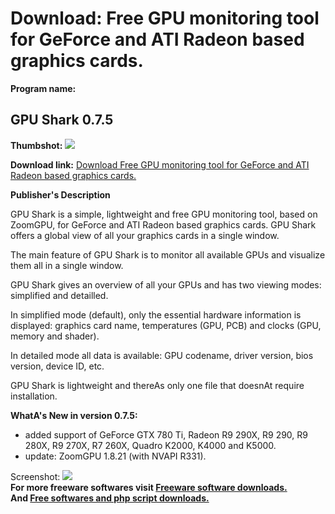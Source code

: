 # Download: Free GPU monitoring tool for GeForce and ATI Radeon based graphics cards.

**Program name:**

## GPU Shark 0.7.5

  
**Thumbshot:** ![](http://www.freewarefiles.com/screenshot/gpushark06_md.jpg)   
  
**Download link:** [Download Free GPU monitoring tool for GeForce and ATI Radeon based graphics cards.](http://freesoftwares.boysofts.com/GPU-Shark_program_63440.html)  
  


**Publisher's Description**  
  


GPU Shark is a simple, lightweight and free GPU monitoring tool, based on ZoomGPU, for GeForce and ATI Radeon based graphics cards. GPU Shark offers a global view of all your graphics cards in a single window. 

The main feature of GPU Shark is to monitor all available GPUs and visualize them all in a single window. 

GPU Shark gives an overview of all your GPUs and has two viewing modes: simplified and detailled.

In simplified mode (default), only the essential hardware information is displayed: graphics card name, temperatures (GPU, PCB) and clocks (GPU, memory and shader).

In detailed mode all data is available: GPU codename, driver version, bios version, device ID, etc.

GPU Shark is lightweight and thereAs only one file that doesnAt require installation.

**WhatA's New in version 0.7.5:**

  * added support of GeForce GTX 780 Ti, Radeon R9 290X, R9 290, R9 280X, R9 270X, R7 260X, Quadro K2000, K4000 and K5000. 
  * update: ZoomGPU 1.8.21 (with NVAPI R331). 

  
  
Screenshot: ![](http://www.freewarefiles.com/screenshot/gpushark06.jpg)   
**For more freeware softwares visit [Freeware software downloads.](http://freesoftwares.boysofts.com/)**   
**And [Free softwares and php script downloads.](http://www.boysofts.com/)**
